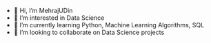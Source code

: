 - 👋 Hi, I’m MehrajUDin
- 👀 I’m interested in Data Science
- 🌱 I’m currently learning Python, Machine Learning Algorithms, SQL
- 💞️ I’m looking to collaborate on Data Science projects


<!---
dmehraj01/dmehraj01 is a ✨ special ✨ repository because its `README.md` (this file) appears on your GitHub profile.
You can click the Preview link to take a look at your changes.
--->

